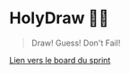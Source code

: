 # HolyDraw 👨‍🎨

> Draw! Guess! Don't Fail!

[Lien vers le board du sprint](https://github.com/GinierClasses/teamproject-thyrel-team/projects/1)
